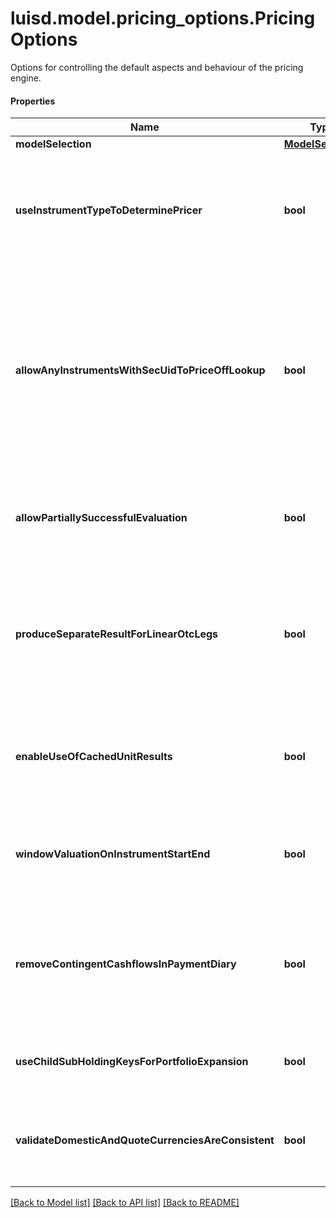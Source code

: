# luisd.model.pricing_options.PricingOptions

Options for controlling the default aspects and behaviour of the pricing engine.

#### Properties
Name | Type | Description | Notes
------------ | ------------- | ------------- | -------------
**modelSelection** | [**ModelSelection**](ModelSelection.md) |  | [optional] 
**useInstrumentTypeToDeterminePricer** | **bool** | If true then use the instrument type to set the default instrument pricer  This applies where no more specific set of overrides are provided on a per-vendor and instrument basis. | [optional] 
**allowAnyInstrumentsWithSecUidToPriceOffLookup** | **bool** | By default, one would not expect to price and exotic instrument, i.e. an instrument with a complicated  instrument definition simply through looking up a price as there should be a better way of evaluating it.  To override that behaviour and allow lookup for a price from the instrument identifier(s), set this to true. | [optional] 
**allowPartiallySuccessfulEvaluation** | **bool** | If true then a failure in task evaluation doesn&#x27;t cause overall failure.  results will be returned where they succeeded and annotation elsewhere | [optional] 
**produceSeparateResultForLinearOtcLegs** | **bool** | If true (default), when pricing an Fx-Forward or Interest Rate Swap, Future and other linearly separable products, product two results, one for each leg  rather than a single line result with the amalgamated/summed pv from both legs. | [optional] 
**enableUseOfCachedUnitResults** | **bool** | If true, when pricing using a model or for an instrument that supports use of intermediate cached-results, use them.  Default is that this caching is turned off. | [optional] 
**windowValuationOnInstrumentStartEnd** | **bool** | If true, when valuing an instrument outside the period where it is &#x27;alive&#x27; (the start-maturity window) it will return a valuation of zero | [optional] 
**removeContingentCashflowsInPaymentDiary** | **bool** | When creating a payment diary, should contingent cash payments (e.g. from exercise of a swaption into a swap) be included or not.  i.e. Is exercise or default being assumed to happen or not. | [optional] 
**useChildSubHoldingKeysForPortfolioExpansion** | **bool** | Should fund constituents inherit subholding keys from the parent subholding keyb | [optional] 
**validateDomesticAndQuoteCurrenciesAreConsistent** | **bool** | Do we validate that the instrument domestic currency matches the quote currency (unless unknown/zzz) when using lookup pricing. | [optional] 

[[Back to Model list]](../../README.md#documentation-for-models) [[Back to API list]](../../README.md#documentation-for-api-endpoints) [[Back to README]](../../README.md)

